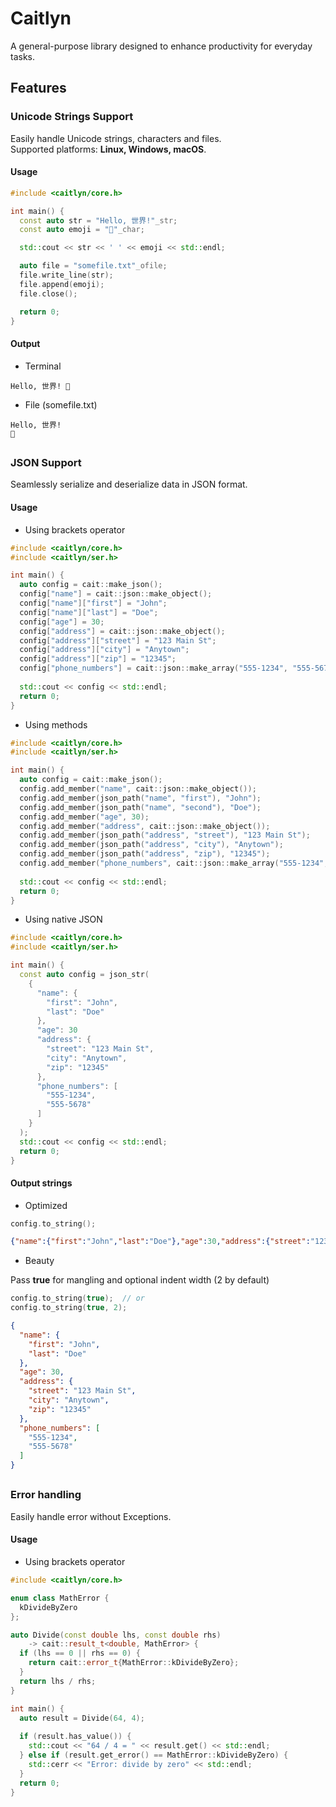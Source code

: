 # Caitlyn
A general-purpose library designed to enhance productivity for everyday tasks.

## Features

### Unicode Strings Support
Easily handle Unicode strings, characters and files.\
Supported platforms: **Linux, Windows, macOS**.

#### Usage
```c++
#include <caitlyn/core.h>

int main() {
  const auto str = "Hello, 世界!"_str;
  const auto emoji = "🙂"_char;

  std::cout << str << ' ' << emoji << std::endl;

  auto file = "somefile.txt"_ofile;
  file.write_line(str);
  file.append(emoji);
  file.close();

  return 0;
}
```
#### Output
- Terminal
```text
Hello, 世界! 🙂
```
- File (somefile.txt)
```text
Hello, 世界!
🙂
```
##

### JSON Support
Seamlessly serialize and deserialize data in JSON format.

#### Usage
- Using brackets operator
```c++
#include <caitlyn/core.h>
#include <caitlyn/ser.h>

int main() {
  auto config = cait::make_json();
  config["name"] = cait::json::make_object();
  config["name"]["first"] = "John";
  config["name"]["last"] = "Doe";
  config["age"] = 30;
  config["address"] = cait::json::make_object();
  config["address"]["street"] = "123 Main St";
  config["address"]["city"] = "Anytown";
  config["address"]["zip"] = "12345";
  config["phone_numbers"] = cait::json::make_array("555-1234", "555-5678");
  
  std::cout << config << std::endl;
  return 0;
}
```

- Using methods
```c++
#include <caitlyn/core.h>
#include <caitlyn/ser.h>

int main() {
  auto config = cait::make_json();
  config.add_member("name", cait::json::make_object());
  config.add_member(json_path("name", "first"), "John");
  config.add_member(json_path("name", "second"), "Doe");
  config.add_member("age", 30);
  config.add_member("address", cait::json::make_object());
  config.add_member(json_path("address", "street"), "123 Main St");
  config.add_member(json_path("address", "city"), "Anytown");
  config.add_member(json_path("address", "zip"), "12345");
  config.add_member("phone_numbers", cait::json::make_array("555-1234", "555-5678"));
  
  std::cout << config << std::endl;
  return 0;
}
```
- Using native JSON
```c++
#include <caitlyn/core.h>
#include <caitlyn/ser.h>

int main() {
  const auto config = json_str(
    {
      "name": {
        "first": "John",
        "last": "Doe"
      },
      "age": 30
      "address": {
        "street": "123 Main St",
        "city": "Anytown",
        "zip": "12345"
      },
      "phone_numbers": [
        "555-1234",
        "555-5678"
      ]
    }
  );
  std::cout << config << std::endl;
  return 0;
}
```
#### Output strings
- Optimized
```c++
config.to_string();
```
```json
{"name":{"first":"John","last":"Doe"},"age":30,"address":{"street":"123 Main St","city":"Anytown","zip":"12345"},"phone_numbers":["555-1234","555-5678"]}
```
- Beauty

Pass **true** for mangling and optional indent width (2 by default)
```c++
config.to_string(true);  // or
config.to_string(true, 2);
```
```json
{
  "name": {
    "first": "John",
    "last": "Doe"
  },
  "age": 30,
  "address": {
    "street": "123 Main St",
    "city": "Anytown",
    "zip": "12345"
  },
  "phone_numbers": [
    "555-1234",
    "555-5678"
  ]
}
```
##

### Error handling
Easily handle error without Exceptions.

#### Usage
- Using brackets operator
```c++
#include <caitlyn/core.h>

enum class MathError {
  kDivideByZero
};

auto Divide(const double lhs, const double rhs)
    -> cait::result_t<double, MathError> {
  if (lhs == 0 || rhs == 0) {
    return cait::error_t{MathError::kDivideByZero};
  }
  return lhs / rhs;
}

int main() {
  auto result = Divide(64, 4);
  
  if (result.has_value()) {
    std::cout << "64 / 4 = " << result.get() << std::endl;
  } else if (result.get_error() == MathError::kDivideByZero) {
    std::cerr << "Error: divide by zero" << std::endl;
  }
  return 0;
}
```
